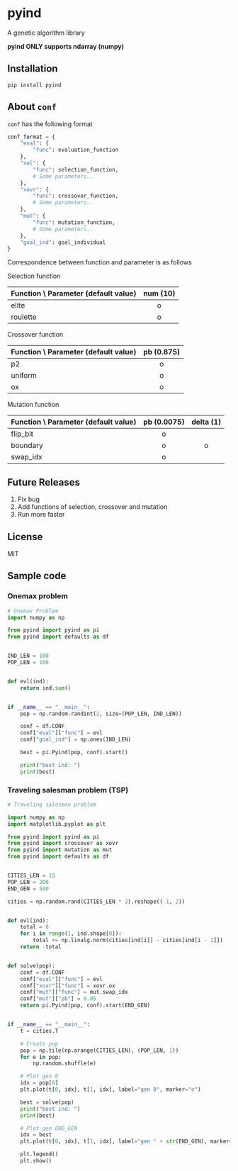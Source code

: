 # pyind
A genetic algorithm library

**pyind ONLY supports ndarray (numpy)**

## Installation
``pip install pyind``

## About `conf`
`conf` has the following format
```python
conf_format = {
    "eval": {
        "func": evaluation_function
    },
    "sel": {
        "func": selection_function,
        # Some parameters..
    },
    "xovr": {
        "func": crossover_function,
        # Some parameters..
    },
    "mut": {
        "func": mutation_function,
        # Some parameters..
    },
    "goal_ind": goal_individual
}
```
Correspondence between function and parameter is as follows

Selection function

Function \ Parameter (default value) | num (10)
-- | :--:
elite | o
roulette | o


Crossover function

Function \ Parameter (default value) | pb (0.875)
-- | :--:
p2 | o
uniform | o
ox | o

Mutation function

Function \ Parameter (default value) | pb (0.0075)| delta (1)
-- | :--: | :--:
flip_bit | o
boundary | o | o
swap_idx | o

## Future Releases
1. Fix bug
1. Add functions of selection, crossover and mutation
1. Run more faster
## License
MIT

## Sample code
### Onemax problem
```python
# Onemax Problem
import numpy as np

from pyind import pyind as pi
from pyind import defaults as df


IND_LEN = 100
POP_LEN = 100


def evl(ind):
    return ind.sum()


if __name__ == "__main__":
    pop = np.random.randint(2, size=(POP_LEN, IND_LEN))

    conf = df.CONF
    conf["eval"]["func"] = evl
    conf["goal_ind"] = np.ones(IND_LEN)

    best = pi.Pyind(pop, conf).start()

    print("best ind: ")
    print(best)

```
### Traveling salesman problem (TSP)
```python
# Traveling salesman problem

import numpy as np
import matplotlib.pyplot as plt

from pyind import pyind as pi
from pyind import crossover as xovr
from pyind import mutation as mut
from pyind import defaults as df


CITIES_LEN = 15
POP_LEN = 200
END_GEN = 500

cities = np.random.rand(CITIES_LEN * 2).reshape((-1, 2))


def evl(ind):
    total = 0
    for i in range(1, ind.shape[0]):
        total += np.linalg.norm(cities[ind[i]] - cities[ind[i - 1]])
    return -total


def solve(pop):
    conf = df.CONF
    conf["eval"]["func"] = evl
    conf["xovr"]["func"] = xovr.ox
    conf["mut"]["func"] = mut.swap_idx
    conf["mut"]["pb"] = 0.05
    return pi.Pyind(pop, conf).start(END_GEN)


if __name__ == "__main__":
    t = cities.T

    # Create pop
    pop = np.tile(np.arange(CITIES_LEN), (POP_LEN, 1))
    for e in pop:
        np.random.shuffle(e)

    # Plot gen 0
    idx = pop[0]
    plt.plot(t[0, idx], t[1, idx], label="gen 0", marker="o")

    best = solve(pop)
    print("best ind: ")
    print(best)

    # Plot gen END_GEN
    idx = best
    plt.plot(t[0, idx], t[1, idx], label="gen " + str(END_GEN), marker="o")

    plt.legend()
    plt.show()

```
